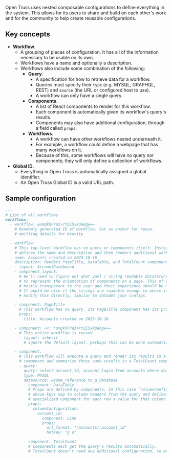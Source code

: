 Open Truss uses nested composable configurations to define everything in the system. This allows for its users to share and build on each other's work and for the community to help create reusable configurations.

## Key concepts
- **Workflow**.
  - A grouping of pieces of configuration. It has all of the information necessary to be usable on its own.
  - Workflows have a name and optionally a description.
  - Workflows also include some combination of the following:
    - **Query**.
      - A specification for how to retrieve data for a workflow.
      - Queries must specify their `type` (e.g. MYSQL, GRAPHQL, REST) and `source` (the URL or configured host to use).
      - A workflow can only have a single query.
    - **Components**.
      - A list of React components to render for this workflow.
      - Each component is automatically given its workflow's query's results.
      - Components may also have additional configuration, through a field called `props`.
    - **Workflows**.
      - A workflow can have other workflows nested underneath it.
      - For example, a workflow could define a webpage that has many workflows on it.
      - Because of this, some workflows will have no query nor components; they will only define a collection of workflows.
- **Global ID**.
  - Everything in Open Truss is automatically assigned a global identifier.
  - An Open Truss Global ID is a valid URL path.

## Sample configuration

```md
---
# List of all workflows
workflows:
  - workflow: &umgkhFraz+rYZ15xkUa6gw==
    # Randomly generated ID of workflow. Set as anchor for reuse.
    # omitting details for brevity

  - workflow:
    # This top-level workflow has no query or components itself. Instead, it only
    # defines the name and description and then renders additional workflows underneath it.
    name: Accounts created on 2023-10-16
    description: Renders PageTitle, DataTable, and TotalCount components.
    - layout: AccountDashboard
    - component_layout:
      # We'll need to figure out what yaml / string readable datastructure makes sense
      # to represent the orientation of components on a page. This of course should be
      # mostly transparent to the user and their experience should be mostly drag and drop.
      # It would be nice if the strings are readable enough to where it isn't too onerous to
      # modify this directly, similar to datadot json configs.

    - component: PageTitle
      # This workflow has no query. Its PageTitle component has its props set in the configuration.
      props:
        title: Accounts created on 2023-10-16

    - component: <<: *umgkhFraz+rYZ15xkUa6gw==
      # This entire workflow is reused.
      - layout: inherit
        # ignore the default layout. perhaps this can be done automatically without an annotation

    - component:
      # This workflow will execute a query and render its results in a DataTable
      # component and summarize those same results in a TotalCount component.
      - query:
        query: select account_id, account_login from accounts where date(created_at) = '2023-10-16' order by id desc;
        type: MYSQL
        datasource: &some_reference_to_a_database
        - component: DataTable
          # Props are defined by components. In this case `columnConfiguration` is an object
          # whose keys map to column headers from the query and defines how to render a
          # specialized component for each row's value for that column.
          props:
            columnConfiguration:
              account_id:
                component: Link
                props:
                  url_format: "/accounts/:account_id"
                  hotkey: "g a"

        - component: TotalCount
          # Components each get the query's results automatically.
          # TotalCount doesn't need any additional configuration, so we pass nothing in.
```
